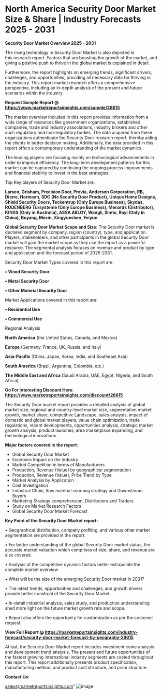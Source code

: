 # North America Security Door Market Size & Share | Industry Forecasts 2025 - 2031

<Strong> Security Door Market Overview 2025 - 2031</strong>

The rising technology in Security Door Market is also depicted in this research report. Factors that are boosting the growth of the market, and giving a positive push to thrive in the global market is explained in detail.

Furthermore, the report highlights on emerging trends, significant drivers, challenges, and opportunities, providing all necessary data for thriving in the industry. This report market research offers a comprehensive perspective, including an in-depth analysis of the present and future scenarios within the industry.

<strong>Request Sample Report @ <a href=https://www.marketreportsinsights.com/sample/28615>https://www.marketreportsinsights.com/sample/28615</a></strong>

The market overview included in this report provides information from a wide range of resources like government organizations, established companies, trade and industry associations, industry brokers and other such regulatory and non-regulatory bodies. The data acquired from these organizations authenticate the Security Door research report, thereby aiding the clients in better decision making. Additionally, the data provided in this report offers a contemporary understanding of the market dynamics.

The leading players are focusing mainly on technological advancements in order to improve efficiency. The long-term development patterns for this market can be captured by continuing the ongoing process improvements and financial stability to invest in the best strategies.

Top Key players of Security Door Market are:

<strong>Larson, Grisham, Precision Door, Provia, Andersen Corporation, RB, Dierre, Hormann, SDC (No Security Door Product), Unique Home Designs, Shield Security Doors, Teckentrup (Only Europe Business), Skydas, RODENBERG Türsysteme (Only Europe Business), Menards (Distributor), KINGS (Only in Australia), ASSA ABLOY, Wangli, Simto, Rayi (Only in China), Buyang, Mexin, Xingyueshen, Feiyun</strong>

<strong><b>Global Security Door Market Scope and Size:</b></strong>
The Security Door market is declared segment by company, region (country), type, and application. Players, stakeholders, and other participants in the global Security Door market will gain the market scope as they use the report as a powerful resource. The segmental analysis focuses on revenue and product by type and application and the forecast period of 2025-2031.

Security Door Market Types covered in this report are:

<strong>• Wood Security Door

• Metal Security Door

• Other Material Security Door</strong>

Market Applications covered in this report are:

<strong>• Residential Use

• Commercial Use</strong> 

Regional Analysis

<strong>North America</strong> (the United States, Canada, and Mexico)

<strong>Europe</strong> (Germany, France, UK, Russia, and Italy)

<strong>Asia-Pacific</strong> (China, Japan, Korea, India, and Southeast Asia)

<strong>South America</strong> (Brazil, Argentina, Colombia, etc.)

<strong>The Middle East and Africa</strong> (Saudi Arabia, UAE, Egypt, Nigeria, and South Africa)

<strong>Go For Interesting Discount Here: <a href=https://www.marketreportsinsights.com/discount/28615>https://www.marketreportsinsights.com/discount/28615</a></strong>

The Security Door market report provides a detailed analysis of global market size, regional and country-level market size, segmentation market growth, market share, competitive Landscape, sales analysis, impact of domestic and global market players, value chain optimization, trade regulations, recent developments, opportunities analysis, strategic market growth analysis, product launches, area marketplace expanding, and technological innovations.

<strong><b>Major factors covered in the report:</b></strong>
<ul>
  <li>Global Security Door Market </li>
  <li>Economic Impact on the Industry</li>
  <li>Market Competition in terms of Manufacturers</li>
  <li>Production, Revenue (Value) by geographical segmentation</li>
  <li>Production, Revenue (Value), Price Trend by Type</li>
  <li>Market Analysis by Application</li>
  <li>Cost Investigation</li>
  <li>Industrial Chain, Raw material sourcing strategy and Downstream Buyers</li>
  <li>Marketing Strategy comprehension, Distributors and Traders</li>
  <li>Study on Market Research Factors</li>
  <li>Global Security Door Market Forecast</li>
</ul>

<strong><b>Key Point of the Security Door Market report:</b></strong>

• Geographical distribution, company profiling, and various other market segmentation are provided in the report.

• For better understanding of the global Security Door market status, the accurate market valuation which comprises of size, share, and revenue are also covered.

• Analysis of the competitive dynamic factors better extrapolate the complete market overview

• What will be the size of the emerging Security Door market in 2031?

• The latest trends, opportunities and challenges, and growth drivers provide better construal of the Security Door Market.

• In-detail industrial analysis, sales study, and production understanding shed more light on the future market growth rate and scope.

• Report also offers the opportunity for customization as per the customer request.

<strong><b>View Full Report @ <a href=https://marketreportsinsights.com/industry-forecast/security-door-market-forecast-by-geography-28615>https://marketreportsinsights.com/industry-forecast/security-door-market-forecast-by-geography-28615</a></b></strong>


At last, the Security Door Market report includes investment come analysis and development trend analysis. The present and future opportunities of the fastest growing international industry segments are coated throughout this report. This report additionally presents product specification, manufacturing method, and product cost structure, and price structure.

<strong>Contact Us:</strong>

sales@marketreportsinsights.com"
![image](https://github.com/user-attachments/assets/28e7617f-cd57-4823-a7b7-e6f5d30d226e)
